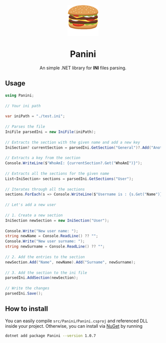 <p align="center">
  <img alt="Panini" src="./src/Panini/assets/icon.png" width="100" />
</p>
<h1 align="center">
  Panini 
</h1>

<p align="center">
  An simple .NET library for <b>INI</b> files parsing.
</p>

## Usage

```cs
using Panini;

// Your ini path

var iniPath = "./test.ini";

// Parses the file
IniFile parsedIni = new IniFile(iniPath);

// Extracts the section with the given name and add a new key
IniSection? currentSection = parsedIni.GetSection("General")?.Add("AnotherKey", "AnotherValue");

// Extracts a key from the section
Console.WriteLine($"WhoAmI: {currentSection?.Get("WhoAmI")}");

// Extracts all the sections for the given name
List<IniSection> sections = parsedIni.GetSections("User");

// Iterates through all the sections
sections.ForEach(s => Console.WriteLine($"Username is : {s.Get("Name")}"));

// Let's add a new user

// 1. Create a new section
IniSection newSection = new IniSection("User");

Console.Write("New user name: ");
string newName = Console.ReadLine() ?? "";
Console.Write("New user surname: ");
string newSurname = Console.ReadLine() ?? "";

// 2. Add the entries to the section
newSection.Add("Name", newName).Add("Surname", newSurname);

// 3. Add the section to the ini file
parsedIni.AddSection(newSection);

// Write the changes
parsedIni.Save();

```

## How to install

You can easily compile `src/Panini/Panini.csproj` and referenced DLL inside your project. Otherwise, you can install via [NuGet](https://www.nuget.org/packages/Panini/) by running

```bash
dotnet add package Panini --version 1.0.7
```
